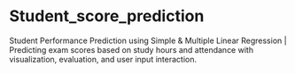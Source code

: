 # Student_score_prediction
Student Performance Prediction using Simple &amp; Multiple Linear Regression | Predicting exam scores based on study hours and attendance with visualization, evaluation, and user input interaction.
